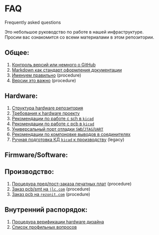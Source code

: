 # FAQ

Frequently asked questions

Это небольшое руководство по работе в нашей инфраструктуре.
Просим вас ознакомится со всеми материалами в этом репозитории.

## Общее:

1. [Контроль версий или немного о GitHub](./general_github_base.md)
1. [Markdown как стандарт оформления документации](./general_markdown_guide.md)
1. [Именуем правильно](./general_naming_guid.md) (procedure)
1. [Версии это важно](./general_version_guid.md) (procedure)

## Hardware:

1. [Структура hardware репозитория](./hardware_repository_structure.md)
1. [Требования к hardware проекту](./hardware_project.md)
1. [Рекомендации по работе с sch в `kicad`](./hardware_kicad_schematic.md)
1. [Рекомендации по работе с pcb в `kicad`](./hardware_kicad_pcb.md)
1. [Универсальный порт отладки `SWD`/`JTAG`/`UART`](./hardware_debugger.md)
1. [Рекомендации по компоновке выводов в соединителях](./hardware_pinout.md)
1. [Ручная подготовка КД `kicad` к производству](./hardware_kicad_production.md) (legacy)

## Firmware/Software:

## Производство:

1. [Процедура пред/пост-заказа печатных плат](./order_pre-post.md) (procedure)
1. [Заказ pcb/smt на `jlc.com`](./order_pcb-smt_jlccom.md) (procedure)
1. [Заказ pcb на `rezonit.com`](./order_pcb_rezonit.md) (procedure)

## Внутренний распорядок:

1. [Процедура верификации hardware дизайна](./regulations_hardware_verification.md)
1. [Список профильных вопросов](./regulations_profile_questions.md)
